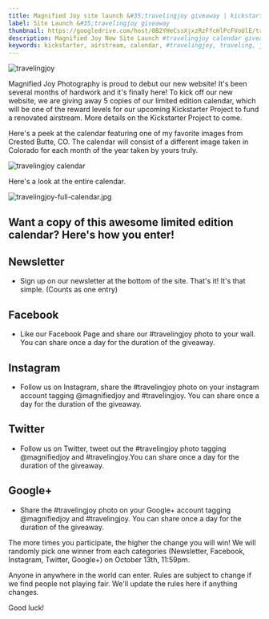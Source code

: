 ```yaml
---
title: Magnified Joy site launch &#35;travelingjoy giveaway | kickstarter calendar | adventure | airstream 
label: Site Launch &#35;travelingjoy giveaway
thumbnail: https://googledrive.com/host/0B2YHeCssXjxzRzFfcHlPcFVoUlE/travelingjoy-feature.jpg
description: Magnified Joy New Site Launch #travelingjoy calendar giveaway featuring limited edition Kickstarter calendar
keywords: kickstarter, airstream, calendar, #travelingjoy, traveling, joy, landscape, colorado, crested butte, adventure, road trip, USA
---
```



![travelingjoy](https://googledrive.com/host/0B2YHeCssXjxzRzFfcHlPcFVoUlE/travelingjoy.jpg)

Magnified Joy Photography is proud to debut our new website! It's been several months of hardwork and it's finally here! To kick off our new website, we are giving away 5 copies of our limited edition calendar, which will be one of the reward levels for our upcoming Kickstarter Project to fund a renovated airstream. More details on the Kickstarter Project to come.

Here's a peek at the calendar featuring one of my favorite images from Crested Butte, CO. The calendar will consist of a different image taken in Colorado for each month of the year taken by yours truly.

![travelingjoy calendar](https://googledrive.com/host/0B2YHeCssXjxzRzFfcHlPcFVoUlE/travelingjoy-calendar.jpg)

Here's a look at the entire calendar.

![travelingjoy-full-calendar.jpg](https://googledrive.com/host/0B2YHeCssXjxzRzFfcHlPcFVoUlE/travelingjoy-full-calendar.jpg)

## Want a copy of this awesome limited edition calendar? Here's how you enter!

## Newsletter
- Sign up on our newsletter at the bottom of the site. That's it! It's that simple.  (Counts as one entry)

## Facebook
- Like our Facebook Page and share our #travelingjoy photo to your wall. You can share once a day for the duration of the giveaway.

## Instagram
- Follow us on Instagram, share the #travelingjoy photo on your instagram account tagging @magnifiedjoy and #travelingjoy. You can share once a day for the duration of the giveaway.

## Twitter
- Follow us on Twitter, tweet out the #travelingjoy photo tagging @magnifiedjoy and #travelingjoy.You can share once a day for the duration of the giveaway.

## Google+
- Share the #travelingjoy photo on your Google+ account tagging @magnifiedjoy and #travelingjoy. You can share once a day for the duration of the giveaway.

The more times you participate, the higher the change you will win! We will randomly pick one winner from each categories (Newsletter, Facebook, Instagram, Twitter, Google+) on October 13th, 11:59pm. 

Anyone in anywhere in the world can enter. Rules are subject to change if we find people not playing fair. We'll update the rules here if anything changes.

Good luck!



